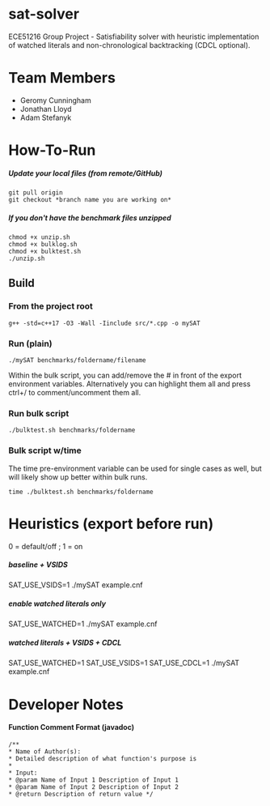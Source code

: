 # sat-solver
ECE51216 Group Project - Satisfiability solver with heuristic implementation of watched literals and non-chronological backtracking (CDCL optional).

# Team Members
* Geromy Cunningham
* Jonathan Lloyd
* Adam Stefanyk

# How-To-Run
##### Update your local files (from remote/GitHub)
```text
git pull origin
git checkout *branch name you are working on*
```
##### If you don't have the benchmark files unzipped
```text
chmod +x unzip.sh
chmod +x bulklog.sh
chmod +x bulktest.sh
./unzip.sh
```

## Build
### From the project root
```text
g++ -std=c++17 -O3 -Wall -Iinclude src/*.cpp -o mySAT
```
### Run (plain)
```text
./mySAT benchmarks/foldername/filename
```
Within the bulk script, you can add/remove the # in front of the export environment variables.
Alternatively you can highlight them all and press ctrl+/ to comment/uncomment them all.
### Run bulk script
```text
./bulktest.sh benchmarks/foldername
```
### Bulk script w/time
The time pre-environment variable can be used for single cases as well, but will likely show up better within bulk runs.
```text
time ./bulktest.sh benchmarks/foldername
```

# Heuristics (export before run)
0 = default/off   ;   1 = on

##### baseline + VSIDS
SAT_USE_VSIDS=1 ./mySAT example.cnf

##### enable watched literals only
SAT_USE_WATCHED=1 ./mySAT example.cnf

##### watched literals + VSIDS + CDCL
SAT_USE_WATCHED=1 SAT_USE_VSIDS=1 SAT_USE_CDCL=1 ./mySAT example.cnf

# Developer Notes
#### Function Comment Format (javadoc)
```text
/**
* Name of Author(s):
* Detailed description of what function's purpose is
*
* Input:
* @param Name of Input 1 Description of Input 1
* @param Name of Input 2 Description of Input 2
* @return Description of return value */
```
